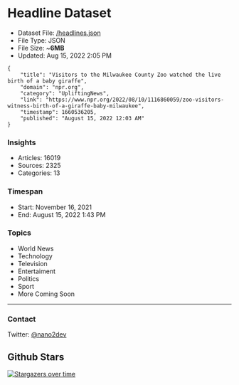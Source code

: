 # Headline Dataset

- Dataset File: [/headlines.json](https://raw.githubusercontent.com/fwd/news/master/headlines.json) 
- File Type: JSON
- File Size: ~**6MB**
- Updated: Aug 15, 2022 2:05 PM

```
{
    "title": "Visitors to the Milwaukee County Zoo watched the live birth of a baby giraffe",
    "domain": "npr.org",
    "category": "UpliftingNews",
    "link": "https://www.npr.org/2022/08/10/1116860059/zoo-visitors-witness-birth-of-a-giraffe-baby-milwaukee",
    "timestamp": 1660536205,
    "published": "August 15, 2022 12:03 AM"
}
```

### Insights

- Articles: 16019
- Sources: 2325
- Categories: 13

### Timespan

- Start: November 16, 2021
- End: August 15, 2022 1:43 PM

### Topics

- World News
- Technology
- Television
- Entertaiment
- Politics
- Sport
- More Coming Soon

---

### Contact 

Twitter: [@nano2dev](https://twitter.com/nano2dev)

## Github Stars

[![Stargazers over time](https://starchart.cc/fwd/news.svg)](https://starchart.cc/fwd/news)
	